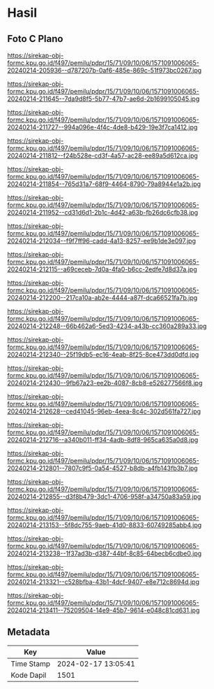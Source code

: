 # Hasil

## Foto C Plano

https://sirekap-obj-formc.kpu.go.id/f497/pemilu/pdpr/15/71/09/10/06/1571091006065-20240214-205936--d787207b-0af6-485e-869c-51f973bc0267.jpg

https://sirekap-obj-formc.kpu.go.id/f497/pemilu/pdpr/15/71/09/10/06/1571091006065-20240214-211645--7da9d8f5-5b77-47b7-ae6d-2b1699105045.jpg

https://sirekap-obj-formc.kpu.go.id/f497/pemilu/pdpr/15/71/09/10/06/1571091006065-20240214-211727--994a096e-4f4c-4de8-b429-19e3f7ca1412.jpg

https://sirekap-obj-formc.kpu.go.id/f497/pemilu/pdpr/15/71/09/10/06/1571091006065-20240214-211812--f24b528e-cd3f-4a57-ac28-ee89a5d612ca.jpg

https://sirekap-obj-formc.kpu.go.id/f497/pemilu/pdpr/15/71/09/10/06/1571091006065-20240214-211854--765d31a7-68f9-4464-8790-79a8944e1a2b.jpg

https://sirekap-obj-formc.kpu.go.id/f497/pemilu/pdpr/15/71/09/10/06/1571091006065-20240214-211952--cd31d6d1-2b1c-4d42-a63b-fb26dc6cfb38.jpg

https://sirekap-obj-formc.kpu.go.id/f497/pemilu/pdpr/15/71/09/10/06/1571091006065-20240214-212034--f9f7ff96-cadd-4a13-8257-ee9b1de3e097.jpg

https://sirekap-obj-formc.kpu.go.id/f497/pemilu/pdpr/15/71/09/10/06/1571091006065-20240214-212115--a69ceceb-7d0a-4fa0-b6cc-2edfe7d8d37a.jpg

https://sirekap-obj-formc.kpu.go.id/f497/pemilu/pdpr/15/71/09/10/06/1571091006065-20240214-212200--217ca10a-ab2e-4444-a87f-dca66521fa7b.jpg

https://sirekap-obj-formc.kpu.go.id/f497/pemilu/pdpr/15/71/09/10/06/1571091006065-20240214-212248--66b462a6-5ed3-4234-a43b-cc360a289a33.jpg

https://sirekap-obj-formc.kpu.go.id/f497/pemilu/pdpr/15/71/09/10/06/1571091006065-20240214-212340--25f19db5-ec16-4eab-8f25-8ce473dd0dfd.jpg

https://sirekap-obj-formc.kpu.go.id/f497/pemilu/pdpr/15/71/09/10/06/1571091006065-20240214-212430--9fb67a23-ee2b-4087-8cb8-e526277566f8.jpg

https://sirekap-obj-formc.kpu.go.id/f497/pemilu/pdpr/15/71/09/10/06/1571091006065-20240214-212628--ced41045-96eb-4eea-8c4c-302d561fa727.jpg

https://sirekap-obj-formc.kpu.go.id/f497/pemilu/pdpr/15/71/09/10/06/1571091006065-20240214-212716--a340b011-ff34-4adb-8df8-965ca635a0d8.jpg

https://sirekap-obj-formc.kpu.go.id/f497/pemilu/pdpr/15/71/09/10/06/1571091006065-20240214-212801--7807c9f5-0a54-4527-b8db-a4fb143fb3b7.jpg

https://sirekap-obj-formc.kpu.go.id/f497/pemilu/pdpr/15/71/09/10/06/1571091006065-20240214-212855--d3f8b479-3dc1-4706-958f-a34750a83a59.jpg

https://sirekap-obj-formc.kpu.go.id/f497/pemilu/pdpr/15/71/09/10/06/1571091006065-20240214-213153--5f8dc755-9aeb-41d0-8833-60749285abb4.jpg

https://sirekap-obj-formc.kpu.go.id/f497/pemilu/pdpr/15/71/09/10/06/1571091006065-20240214-213238--1f37ad3b-d387-44bf-8c85-64becb6cdbe0.jpg

https://sirekap-obj-formc.kpu.go.id/f497/pemilu/pdpr/15/71/09/10/06/1571091006065-20240214-213321--c528bfba-43b1-4dcf-9407-e8e712c8694d.jpg

https://sirekap-obj-formc.kpu.go.id/f497/pemilu/pdpr/15/71/09/10/06/1571091006065-20240214-213411--75209504-14e9-45b7-9614-e048c81cd631.jpg


## Metadata

| Key        | Value               |
| ---------- | ------------------- |
| Time Stamp | 2024-02-17 13:05:41 |
| Kode Dapil | 1501                |



